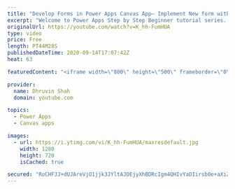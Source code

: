 ```yaml
---
title: "Develop Forms in Power Apps Canvas App– Implement New form with Real Life Scenarios"
excerpt: "Welcome to Power Apps Step by Step Beginner tutorial series. My self Dhruvin Shah you are watching the 9th part of the Power Apps Beginner Series. During this chapter, we will talk about how we can add New Form in Power Apps. We will cover so many businesses cased while we are creating this form.  We"
originalUrl: https://youtube.com/watch?v=K_hh-FumHUA
type: video
price: Free
length: PT44M28S
publishedDateTime: 2020-09-14T17:07:42Z
heat: 63

featuredContent: "<iframe width=\"800\" height=\"500\" frameborder=\"0\" src=\"https://www.youtube.com/embed/K_hh-FumHUA\" allow=\"accelerometer; autoplay; encrypted-media; gyroscope; picture-in-picture\" allowfullscreen></iframe>"

provider:
  name: Dhruvin Shah
  domain: youtube.com

topics:
  - Power Apps
  - Canvas apps

images:
  - url: https://i.ytimg.com/vi/K_hh-FumHUA/maxresdefault.jpg
    width: 1280
    height: 720
    isCached: true

secured: "RoCHFJJ+dUJAreVjO1jjk3JYltAJOEjyXhBDRcIgm4QHIvYaDIirsb0e+aXiZWwu7KNk01XvcjyaNFhbLhjCoQVjHkrxTBveZ+oZqnfWmLcg426hlwOsXgPmPLozIVo20LE3ebETALtnkSWCdFcdqkaB91Pd4TWLRUGn3gcQcZKdxoxbpSpr0TtHBBL0e4bPN+OWc7Tr8u4nNI+u994lg66U34HSFsI5ike+TFQzpTq3CVQ9fZHPSfet1+nA7By5dkr93OFSLFjiKBsO8wevPO4b/EK1y4a3NYaLOMWEUeEtOBPzwisd3+ixVzXLGlSJUfDKCtnxFFGGQ8qcM2P0uYbliBs2mK5ZOcmn48JlGtrECeBbA4Aex0p2lyIHaNkZhVWHIA6lsjAgBj/IhRQ2QNBBE8eB6SCF++6dpaF+UVs=;skHrdOG7kgMxpeF+Fey2Ow=="
---
```


